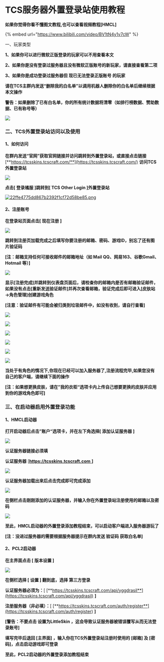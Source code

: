 # TCS服务器外置登录站使用教程

**如果你觉得你看不懂图文教程,也可以查看视频教程\[HMCL]**

{% embed url="https://www.bilibili.com/video/BV1tN4y1v7cW" %}



&#x20;一、玩家类型

**1、如果你可以进行微软正版登录的玩家可以不用查看本文**

**2、如果你是没有登录过服务器且没有微软正版账号的新玩家，请直接查看第二项**

**3、如果你是成功登录过服务器但 现已无法登录正版账号 的玩家**

**请在TCS主群内发送“删除我的白名单”以调用机器人删除你的白名单后继续根据本文操作**

**警告：如果删除了已有白名单，你的所有统计数据将清零（如排行榜数据、赞助数据、已有称号等）**

[![](https://www.tcscraft.com/images/%E6%95%99%E7%A8%8B/%E6%9D%82%E4%B9%B1/image.png)](https://www.tcscraft.com/images/%E6%95%99%E7%A8%8B/%E6%9D%82%E4%B9%B1/image.png)

### **二、TCS外置登录站访问以及使用**

#### **1、如何访问**

**在群内发送“官网”获取官网链接并访问跳转到外置登录站，或直接点击链接**[**https://tcsskins.tcscraft.com/**](https://tcsskins.tcscraft.com/) **访问TCS外置登录站**

[![](https://www.tcscraft.com/images/%E6%95%99%E7%A8%8B/%E6%9D%82%E4%B9%B1/image-tmyc.png)](https://www.tcscraft.com/images/%E6%95%99%E7%A8%8B/%E6%9D%82%E4%B9%B1/image-tmyc.png)

**点击\[ 登录橘服 ]跳转到\[ TCS Other Login ]外置登录站**

[![22ffe4775dd867b2392f1cf72d58be85.png](https://www.tcscraft.com/images/%E6%95%99%E7%A8%8B/%E6%9D%82%E4%B9%B1/22ffe4775dd867b2392f1cf72d58be85.png)](https://www.tcscraft.com/images/%E6%95%99%E7%A8%8B/%E6%9D%82%E4%B9%B1/22ffe4775dd867b2392f1cf72d58be85.png)

#### **2、注册账号**

**在登录站页面点击\[ 现在注册 ]**

[![](https://www.tcscraft.com/images/%E6%95%99%E7%A8%8B/%E6%9D%82%E4%B9%B1/image-cvpg.png)](https://www.tcscraft.com/images/%E6%95%99%E7%A8%8B/%E6%9D%82%E4%B9%B1/image-cvpg.png)

**跳转到注册页加载完成之后填写你要注册的邮箱、密码、游戏ID，别忘了还有图片验证码**

**\[注：邮箱支持任何可接收邮件的邮箱地址（如 Mail QQ、网易163、谷歌Gmail、Hotmail 等）]**

[![](https://www.tcscraft.com/images/%E6%95%99%E7%A8%8B/%E6%9D%82%E4%B9%B1/image-pjrl.png)](https://www.tcscraft.com/images/%E6%95%99%E7%A8%8B/%E6%9D%82%E4%B9%B1/image-pjrl.png)

**显示\[注册完成]并跳转到仪表盘页面后，请检查你的邮箱内是否有邮箱验证邮件，如果没有点击\[重新发送验证邮件]并再次查看邮箱，验证完成后即可进入\[皮肤站→角色管理]创建游戏角色**

**\[注意：验证邮件有可能会被归类到垃圾邮件中，如没有收到，请自行查看]**

[![](https://www.tcscraft.com/images/%E6%95%99%E7%A8%8B/%E6%9D%82%E4%B9%B1/image-imgt.png)](https://www.tcscraft.com/images/%E6%95%99%E7%A8%8B/%E6%9D%82%E4%B9%B1/image-imgt.png)

[![](https://www.tcscraft.com/images/%E6%95%99%E7%A8%8B/%E6%9D%82%E4%B9%B1/image-ndcj.png)](https://www.tcscraft.com/images/%E6%95%99%E7%A8%8B/%E6%9D%82%E4%B9%B1/image-ndcj.png)

[![](https://www.tcscraft.com/images/%E6%95%99%E7%A8%8B/%E6%9D%82%E4%B9%B1/image-auxn.png)](https://www.tcscraft.com/images/%E6%95%99%E7%A8%8B/%E6%9D%82%E4%B9%B1/image-auxn.png)

[![](https://www.tcscraft.com/images/%E6%95%99%E7%A8%8B/%E6%9D%82%E4%B9%B1/image-ufwe.png)](https://www.tcscraft.com/images/%E6%95%99%E7%A8%8B/%E6%9D%82%E4%B9%B1/image-ufwe.png)

[![](https://www.tcscraft.com/images/%E6%95%99%E7%A8%8B/%E6%9D%82%E4%B9%B1/image-gane.png)](https://www.tcscraft.com/images/%E6%95%99%E7%A8%8B/%E6%9D%82%E4%B9%B1/image-gane.png)

[![](https://www.tcscraft.com/images/%E6%95%99%E7%A8%8B/%E6%9D%82%E4%B9%B1/image-yxbh.png)](https://www.tcscraft.com/images/%E6%95%99%E7%A8%8B/%E6%9D%82%E4%B9%B1/image-yxbh.png)

**当处于有角色的情况下,你现在已经可以加入服务器了,注册流程完毕,如果您没有自己的客户端，请继续下面的操作**

**\[注：如果想更换皮肤，请在”我的衣柜“选项卡内上传自己想要更换的皮肤并应用到你的游戏角色即可]**

### **三、在启动器启用外置登录功能**

#### **1、HMCL启动器**

**打开启动器后点击”账户“选项卡，并在左下角选择\[ 添加认证服务器 ]**

[![](https://www.tcscraft.com/images/%E6%95%99%E7%A8%8B/%E6%9D%82%E4%B9%B1/image-xoov.png)](https://www.tcscraft.com/images/%E6%95%99%E7%A8%8B/%E6%9D%82%E4%B9%B1/image-xoov.png)

**认证服务器链接必须填**

**认证服务器** \[[**https://**](https://tcsskins.tcsserver.top/api/yggdrasil)[**tcsskins.tcscraft.com** ](https://tcsskins.tcscraft.com/api/yggdrasil)**]**

[![](https://www.tcscraft.com/images/%E6%95%99%E7%A8%8B/%E6%9D%82%E4%B9%B1/image-ewiz.png)](https://www.tcscraft.com/images/%E6%95%99%E7%A8%8B/%E6%9D%82%E4%B9%B1/image-ewiz.png)

**认证服务器加载出来后点击完成即可完成添加**

[![](https://www.tcscraft.com/images/%E6%95%99%E7%A8%8B/%E6%9D%82%E4%B9%B1/image-jwfh.png)](https://www.tcscraft.com/images/%E6%95%99%E7%A8%8B/%E6%9D%82%E4%B9%B1/image-jwfh.png)

**在侧栏点击刚刚添加的认证服务器，并输入你在外置登录站注册使用的邮箱以及密码**

[![](https://www.tcscraft.com/images/%E6%95%99%E7%A8%8B/%E6%9D%82%E4%B9%B1/image-rwhr.png)](https://www.tcscraft.com/images/%E6%95%99%E7%A8%8B/%E6%9D%82%E4%B9%B1/image-rwhr.png)

**至此，HMCL启动器的外置登录添加教程结束，可以启动客户端进入服务器游玩了**

**\[注：没进过服务器的需要根据服务器提示在群内发送 验证码 获取白名单]**

#### **2、PCL2启动器**

**在主界面点击 \[ 版本设置 ]**

[![](https://www.tcscraft.com/images/%E6%95%99%E7%A8%8B/%E6%9D%82%E4%B9%B1/image-odry.png)](https://www.tcscraft.com/images/%E6%95%99%E7%A8%8B/%E6%9D%82%E4%B9%B1/image-odry.png)

**在侧栏选择 \[ 设置 ] 翻到底，选择 第三方登录**

**认证服务器必须为：**\[ [**https://tcsskins.tcscraft.com/api/yggdrasil**](https://tcsskins.tcscraft.com/api/yggdrasil) **]**

**注册服务器（非必填）：**\[ [**https://tcsskins.tcscraft.com/auth/register**](https://tcsskins.tcscraft.com/auth/register) **]**

**\[警告：不要点击 设置为LittleSkin ，这会导致认证服务器被错误覆写从而无法登录账号]**





**填写完毕后退回 \[主界面] ，输入你在TCS外置登录站注册时使用的 \[邮箱] 及 \[密码]，点击启动游戏即可登录**

**至此，PCL2启动器的外置登录添加教程结束**
